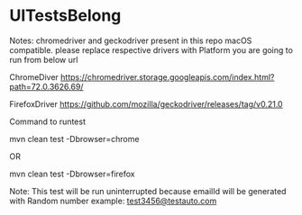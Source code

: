 # UITestsBelong

Notes:
chromedriver and geckodriver present in this repo macOS compatible.
please replace respective drivers with Platform you are going to run from below url

ChromeDiver
https://chromedriver.storage.googleapis.com/index.html?path=72.0.3626.69/

FirefoxDriver
https://github.com/mozilla/geckodriver/releases/tag/v0.21.0

Command to runtest

mvn clean test -Dbrowser=chrome

OR

mvn clean test -Dbrowser=firefox

Note: This test will be run uninterrupted because emailId will be generated with Random number example: test3456@testauto.com
